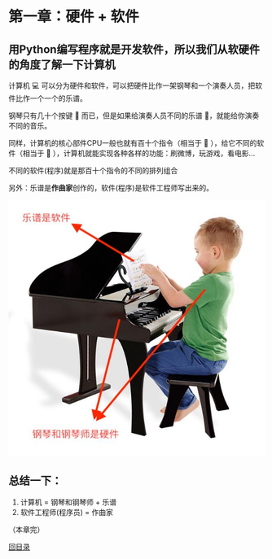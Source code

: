 # 第一章：硬件 + 软件

## 用Python编写程序就是开发软件，所以我们从软硬件的角度了解一下计算机

计算机 💻 可以分为硬件和软件，可以把硬件比作一架钢琴和一个演奏人员，把软件比作一个一个的乐谱。

钢琴只有几十个按键 🎹 而已，但是如果给演奏人员不同的乐谱 🎼，就能给你演奏不同的音乐。

同样，计算机的核心部件CPU一般也就有百十个指令（相当于 🎹 ），给它不同的软件（相当于 🎼 ），计算机就能实现各种各样的功能：刷微博，玩游戏，看电影...

不同的软件(程序)就是那百十个指令的不同的排列组合

另外：乐谱是**作曲家**创作的，软件(程序)是软件工程师写出来的。

![软件和硬件](https://github.com/tongzhg/Python/blob/master/images/piano.jpg)

## 总结一下：

1. 计算机 = 钢琴和钢琴师 + 乐谱
2. 软件工程师(程序员) = 作曲家

（本章完）

[回目录](https://github.com/tongzhg/Python)